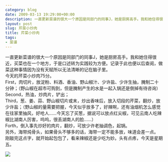 ```yaml
---
category: blog
date: 2009-03-13 19:29:00+00:00
description: 一直更新菜谱的很大一个原因是同部门的同事J，她是厨房高手。我和她住得很近，买菜也
layout: post
slug: 芹菜小炒肉
title: 芹菜小炒肉
tags:
- 菜谱
---
```


一直更新菜谱的很大一个原因是同部门的同事J，她是厨房高手。我和她住得很近，买菜也在一个地方，于是口述转为实践较为方便。记录于此也便以后查阅，做菜这种事情因为没有天赋所以无法清晰的记在脑子里。  
今天的芹菜小炒肉75分。  
First，肉切片，放淀粉、料酒、香油、野山椒汁、少许盐、少许生抽，腌制二十分钟；（野山椒在超市可购到，但是腌制产生的水是一起入锅还是倒掉有待咨询）  
Second，热油，炒肉片，铲出；  
Third，葱、姜、蒜、野山椒切片或末，炒出香味后，放入切段的芹菜，翻炒，放少许盐；（野山椒的量需要把握，今天似乎放多了，好辣啊，还有油烟机怎么感觉在往家里抽风，好呛人……今天忘了买葱，据说可以放点红尖椒，可见云南人吃辣椒比湖南人厉害，呜呜，很丢湖南人的脸……）  
Forth，倒入事先炒好的肉片，翻炒，可放少许老抽调色，起锅。  
另外，海带炖骨头，如果骨头不够多的话，海带一定不能多放，味道会差一点。  
刚敲完这点字，就开始起包包了，看来辣椒还是少吃为妙。头有点疼，今天是星期五。  


![](http://img.zemanta.com/pixy.gif?x-id=fed74dba-182a-4c7a-a75d-acec11bff426)
